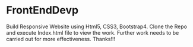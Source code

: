 # FrontEndDevp

Build Responsive Website using Html5, CSS3, Bootstrap4. Clone the Repo and execute Index.html file to view the work.
Further work needs to be carried out for more effectiveness. Thanks!!!
